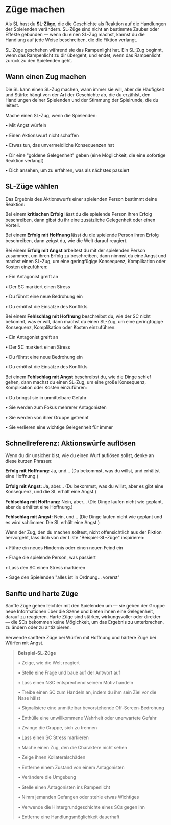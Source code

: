# Züge machen
Als SL hast du **SL-Züge**, die die Geschichte als Reaktion auf die Handlungen der Spielenden verändern.
SL-Züge sind nicht an bestimmte Zauber oder Effekte gebunden — wenn du einen SL-Zug machst, kannst du die Handlung auf jede Weise beschreiben, die die Fiktion verlangt.

SL-Züge geschehen während sie das Rampenlight hat.
Ein SL-Zug beginnt, wenn das Rampenlicht zu dir übergeht, und endet, wenn das Rampenlicht zurück zu den Spielenden geht.

## Wann einen Zug machen
Die SL kann einen SL-Zug machen, wann immer sie will, aber die Häufigkeit und Stärke hängt von der Art der Geschichte ab, die du erzählst, den Handlungen deiner Spielenden und der Stimmung der Spielrunde, die du leitest.

Mache einen SL-Zug, wenn die Spielenden:

• Mit Angst würfeln

• Einen Aktionswurf nicht schaffen

• Etwas tun, das unvermeidliche Konsequenzen hat

• Dir eine "goldene Gelegenheit" geben (eine Möglichkeit, die eine sofortige Reaktion verlangt)

• Dich ansehen, um zu erfahren, was als nächstes passiert

## SL-Züge wählen
Das Ergebnis des Aktionswurfs einer spielenden Person bestimmt deine Reaktion:

Bei einem **kritischen Erfolg** lässt du die spielende Person ihren Erfolg beschreiben, dann gibst du ihr eine zusätzliche Gelegenheit oder einen Vorteil.

Bei einem **Erfolg mit Hoffnung** lässt du die spielende Person ihren Erfolg beschreiben, dann zeigst du, wie die Welt darauf reagiert.

Bei einem **Erfolg mit Angst** arbeitest du mit der spielenden Person zusammen, um ihren Erfolg zu beschreiben, dann nimmst du eine Angst und machst einen SL-Zug, um eine geringfügige Konsequenz, Komplikation oder Kosten einzuführen:

• Ein Antagonist greift an

• Der SC markiert einen Stress

• Du führst eine neue Bedrohung ein

• Du erhöhst die Einsätze des Konflikts

Bei einem **Fehlschlag mit Hoffnung** beschreibst du, wie der SC nicht bekommt, was er will, dann machst du einen SL-Zug, um eine geringfügige Konsequenz, Komplikation oder Kosten einzuführen:

• Ein Antagonist greift an

• Der SC markiert einen Stress

• Du führst eine neue Bedrohung ein

• Du erhöhst die Einsätze des Konflikts

Bei einem **Fehlschlag mit Angst** beschreibst du, wie die Dinge schief gehen, dann machst du einen SL-Zug, um eine große Konsequenz, Komplikation oder Kosten einzuführen:

• Du bringst sie in unmittelbare Gefahr

• Sie werden zum Fokus mehrerer Antagonisten

• Sie werden von ihrer Gruppe getrennt

• Sie verlieren eine wichtige Gelegenheit für immer

## Schnellreferenz: Aktionswürfe auflösen
Wenn du dir unsicher bist, wie du einen Wurf auflösen sollst, denke an diese kurzen Phrasen:

**Erfolg mit Hoffnung:** Ja, und... (Du bekommst, was du willst, und erhältst eine Hoffnung.)

**Erfolg mit Angst:** Ja, aber... (Du bekommst, was du willst, aber es gibt eine Konsequenz, und die SL erhält eine Angst.)

**Fehlschlag mit Hoffnung:** Nein, aber... (Die Dinge laufen nicht wie geplant, aber du erhältst eine Hoffnung.)

**Fehlschlag mit Angst:** Nein, und... (Die Dinge laufen nicht wie geplant und es wird schlimmer. Die SL erhält eine Angst.)

Wenn der Zug, den du machen solltest, nicht offensichtlich aus der Fiktion hervorgeht, lass dich von der Liste "Beispiel-SL-Züge" inspirieren:

• Führe ein neues Hindernis oder einen neuen Feind ein

• Frage die spielende Person, was passiert

• Lass den SC einen Stress markieren

• Sage den Spielenden "alles ist in Ordnung... vorerst"

## Sanfte und harte Züge
Sanfte Züge gehen leichter mit den Spielenden um — sie geben der Gruppe neue Informationen über die Szene und bieten ihnen eine Gelegenheit, darauf zu reagieren.
Harte Züge sind stärker, wirkungsvoller oder direkter — die SCs bekommen keine Mögichkeit, um das Ergebnis zu unterbrechen, zu ändern oder zu antizipieren.

Verwende sanftere Züge bei Würfen mit Hoffnung und härtere Züge bei Würfen mit Angst.

> **Beispiel-SL-Züge**
> 
> • Zeige, wie die Welt reagiert
> 
> • Stelle eine Frage und baue auf der Antwort auf
> 
> • Lass einen NSC entsprechend seinem Motiv handeln
> 
> • Treibe einen SC zum Handeln an, indem du ihm sein Ziel vor die Nase hälst
> 
> • Signalisiere eine unmittelbar bevorstehende Off-Screen-Bedrohung
> 
> • Enthülle eine unwillkommene Wahrheit oder unerwartete Gefahr
> 
> • Zwinge die Gruppe, sich zu trennen
> 
> • Lass einen SC Stress markieren
> 
> • Mache einen Zug, den die Charaktere nicht sehen
> 
> • Zeige ihnen Kollateralschäden
> 
> • Entferne einem Zustand von einem Antagonisten
> 
> • Verändere die Umgebung
> 
> • Stelle einen Antagonisten ins Rampenlicht
> 
> • Nimm jemanden Gefangen oder stehle etwas Wichtiges
> 
> • Verwende die Hintergrundgeschichte eines SCs gegen ihn
> 
> • Entferne eine Handlungsmöglichkeit dauerhaft